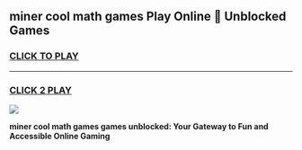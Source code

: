 
## miner cool math games Play Online 👋 Unblocked Games
<h3>
<a href="https://news.freeplayer.one?title=miner_cool_math_games&ref=17CMG">CLICK TO PLAY</a></h3>
<hr>

<h3>
<a href="https://news.freeplayer.one?title=miner_cool_math_games&ref=17CMG">CLICK 2 PLAY</a>
  
</h3>

<a href="https://news.freeplayer.one?title=miner_cool_math_games&ref=17CMG/"><img src="https://clearcache.store/games.png"></a>


**miner cool math games games unblocked: Your Gateway to Fun and Accessible Online Gaming**
